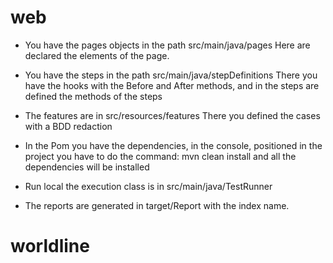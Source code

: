 # web

- You have the pages objects in the path src/main/java/pages
Here are declared the elements of the page.

- You have the steps in the path src/main/java/stepDefinitions
There you have the hooks with the Before and After methods, and in the steps are defined the methods of the steps

- The features are in src/resources/features
There you defined the cases with a BDD redaction

- In the Pom you have the dependencies, in the console, positioned in the project you have to do the command:
mvn clean install
and all the dependencies will be installed

- Run local the execution class is in src/main/java/TestRunner
- The reports are generated in target/Report with the index name.
# worldline
